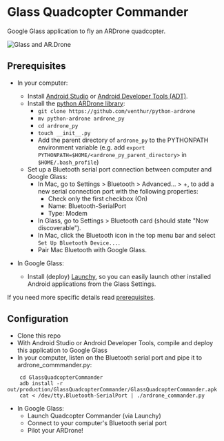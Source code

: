 Glass Quadcopter Commander
==========================

Google Glass application to fly an ARDrone quadcopter.

![Glass and AR.Drone](http://jose-troche.github.io/GlassARDroneCommanderPy/img/glass-ardrone.png)
## Prerequisites
* In your computer:
    * Install [Android Studio](http://developer.android.com/sdk/installing/studio.html) or
      [Android Developer Tools (ADT)](http://developer.android.com/sdk/installing/bundle.html).
    * Install the [python ARDrone library](https://github.com/venthur/python-ardrone):
      * `git clone https://github.com/venthur/python-ardrone`
      * `mv python-ardrone ardrone_py`
      * `cd ardrone_py`
      * `touch __init__.py`
      * Add the parent directory of `ardrone_py` to the PYTHONPATH environment variable 
        (e.g. add `export PYTHONPATH=$HOME/<ardrone_py_parent_directory>` in `$HOME/.bash_profile`)
    * Set up a Bluetooth serial port connection between computer and Google Glass:
      * In Mac, go to Settings > Bluetooth > Advanced... > +, to add a new serial connection port with
        the following properties:
         * Check only the first checkbox (On)
         * Name: Bluetooth-SerialPort
         * Type: Modem
      * In Glass, go to Settings > Bluetooth card (should state "Now discoverable"). 
      * In Mac, click the Bluetooth icon in the top menu bar and select `Set Up Bluetooth Device...`.
      * Pair Mac Bluetooth with Google Glass.

* In Google Glass:
    * Install (deploy) [Launchy](https://github.com/kaze0/launchy), so you can easily launch other
      installed Android applications from the Glass Settings.

If you need more specific details read [prerequisites](prerequisites.md).

## Configuration
* Clone this repo
* With Android Studio or Android Developer Tools, compile and deploy this application to
Google Glass
* In your computer, listen on the Bluetooth serial port and pipe it to ardrone_commmander.py:

```
    cd GlassQuadcopterCommander
    adb install -r out/production/GlassQuadcopterCommander/GlassQuadcopterCommander.apk
    cat < /dev/tty.Bluetooth-SerialPort | ./ardrone_commander.py
```
* In Google Glass:
    * Launch Quadcopter Commander (via Launchy)
    * Connect to your computer's Bluetooth serial port
    * Pilot your ARDrone!
